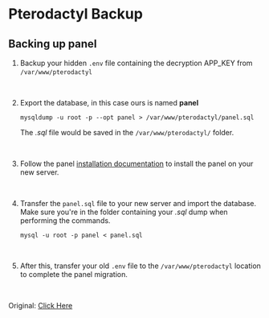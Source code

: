# Pterodactyl Backup

## Backing up panel

1. Backup your hidden `.env` file containing the decryption APP_KEY from `/var/www/pterodactyl`
<br>

2. Export the database, in this case ours is named **panel**

    ```mysql
    mysqldump -u root -p --opt panel > /var/www/pterodactyl/panel.sql
    ```

    The *.sql* file would be saved in the `/var/www/pterodactyl/` folder.
<br>

3. Follow the panel [installation documentation](https://pterodactyl.io/panel/1.0/getting_started.html) to install the panel on your new server.
<br>

4. Transfer the `panel.sql` file to your new server and import the database. Make sure you're in the folder containing your *.sql* dump when performing the commands.

    ```mysql
    mysql -u root -p panel < panel.sql
    ```

    <br>

5. After this, transfer your old `.env` file to the `/var/www/pterodactyl` location to complete the panel migration.

<br>

Original: [Click Here](https://gist.github.com/Software-Noob/c18258658bef28e73b24d11d02d24915)
